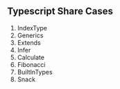 ## Typescript Share Cases

1. IndexType
2. Generics
3. Extends
4. Infer
5. Calculate
6. Fibonacci
7. BuiltInTypes
8. Snack
